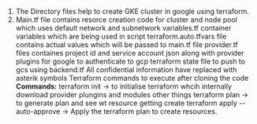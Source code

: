 1. The Directory files help to create GKE cluster in google using terraform.
2. Main.tf file contains resorce creation code for cluster and node pool which uses default network and subnetwork
variables.tf container variables which are being used in script
terraform.auto.tfvars file contains actual values which will be passed to main.tf file
provider.tf files containes project id and service account json along with provider plugins for google to authenticate to gcp
terraform state file to push to gcs using backend.tf
All confidential information have replaced with asterik symbols
Terraform commands to execute after cloning the code
**Commands:**
terraform init -> to initialise terraform whcih internally download provider plungins and modules other things
terraform plan  -> to generate plan and see wt resource getting create
terraform apply --auto-approve  -> Apply the terraform plan to create resources.
